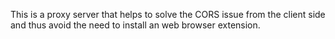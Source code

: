 This is a proxy server that helps to solve the CORS issue from the client side and thus avoid the need to install an web browser extension.
